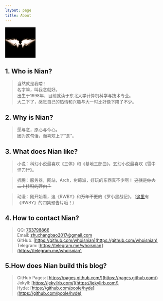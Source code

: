 ```yaml
---
layout: page
title: About
---
```


<img src="/public/avatar.jpg" alt="nian" width="100px" height="100px" />
 
## 1. Who is Nian?  

> 当然就是我喽！  
> 名字嘛，叫我念就好。  
> 出生于1998年，目前就读于东北大学计算机科学与技术专业。  
> 大二下了，感觉自己的热情和兴趣与大一时比好像下降了不少。  

## 2. Why is Nian?  

> 愿与念，原心与今心。  
> 因为这句话，而喜欢上了“念”。  

## 3. What does Nian like?  

> 小说：科幻小说最喜欢《三体》和《基地三部曲》，玄幻小说最喜欢《雪中悍刀行》。  

> 折腾：服务器，网站，Arch，树莓派，好玩的东西真不少啊！ ~~这就是你大二上挂科的理由？~~  

> 动漫：刚开始看，追《RWBY》和~~万年不更的~~《罗小黑战记》。（[这里](http://cloud.whoisnian.com/index.php/s/Se4UG4woE8Lp9MM)有《RWBY》的四集预告片哦！）   

## 4. How to contact Nian?  

> QQ: [763798866](http://wpa.qq.com/msgrd?v=3&uin=763798866&site=qq&menu=yes)  
> Email: [zhuchangbao2017@gmail.com](mailto:zhuchangbao2017@gmail.com)  
> GitHub: [https://github.com/whoisnian](https://github.com/whoisnian)  
> Telegram: [https://telegram.me/whoisnian](https://telegram.me/whoisnian)  

## 5.How does Nian build this blog?  

> GitHub Pages: [https://pages.github.com/](https://pages.github.com/)  
> Jekyll: [https://jekyllrb.com/](https://jekyllrb.com/)  
> Hyde: [https://github.com/poole/hyde](https://github.com/poole/hyde)  
